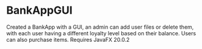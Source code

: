 # BankAppGUI
Created a BankApp with a GUI, an admin can add user files or delete them, with each user having a different loyalty level based on their balance. Users can also purchase items. Requires JavaFX 20.0.2

